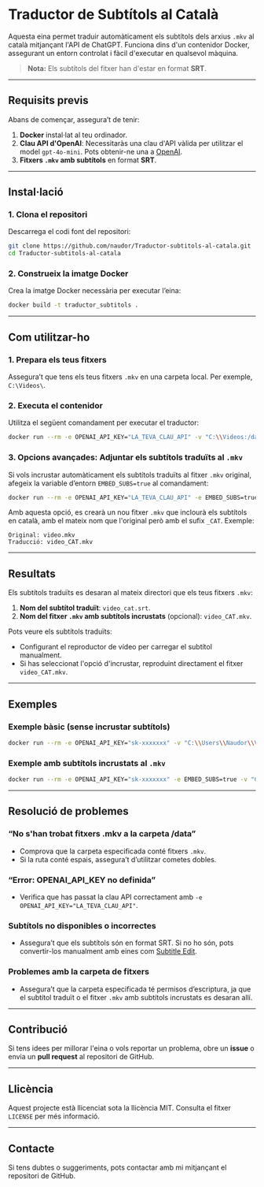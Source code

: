 # Traductor de Subtítols al Català

Aquesta eina permet traduir automàticament els subtítols dels arxius `.mkv` al català mitjançant l'API de ChatGPT. Funciona dins d'un contenidor Docker, assegurant un entorn controlat i fàcil d'executar en qualsevol màquina.

> **Nota:** Els subtítols del fitxer han d'estar en format **SRT**.

---

## **Requisits previs**

Abans de començar, assegura’t de tenir:

1. **Docker** instal·lat al teu ordinador.
2. **Clau API d'OpenAI**: Necessitaràs una clau d'API vàlida per utilitzar el model `gpt-4o-mini`. Pots obtenir-ne una a [OpenAI](https://platform.openai.com/).
3. **Fitxers `.mkv` amb subtítols** en format **SRT**.

---

## **Instal·lació**

### 1. **Clona el repositori**

Descarrega el codi font del repositori:

```bash
git clone https://github.com/naudor/Traductor-subtitols-al-catala.git
cd Traductor-subtitols-al-catala
```

### 2. **Construeix la imatge Docker**

Crea la imatge Docker necessària per executar l’eina:

```bash
docker build -t traductor_subtitols .
```

---

## **Com utilitzar-ho**

### 1. **Prepara els teus fitxers**

Assegura’t que tens els teus fitxers `.mkv` en una carpeta local. Per exemple, `C:\Videos\`.

### 2. **Executa el contenidor**

Utilitza el següent comandament per executar el traductor:

```bash
docker run --rm -e OPENAI_API_KEY="LA_TEVA_CLAU_API" -v "C:\\Videos:/data" traductor_subtitols /data
```

### 3. **Opcions avançades: Adjuntar els subtítols traduïts al `.mkv`**

Si vols incrustar automàticament els subtítols traduïts al fitxer `.mkv` original, afegeix la variable d’entorn `EMBED_SUBS=true` al comandament:

```bash
docker run --rm -e OPENAI_API_KEY="LA_TEVA_CLAU_API" -e EMBED_SUBS=true -v "C:\\Videos:/data" traductor_subtitols /data
```

Amb aquesta opció, es crearà un nou fitxer `.mkv` que inclourà els subtítols en català, amb el mateix nom que l'original però amb el sufix `_CAT`. Exemple:

```
Original: video.mkv
Traducció: video_CAT.mkv
```

---

## **Resultats**

Els subtítols traduïts es desaran al mateix directori que els teus fitxers `.mkv`:

1. **Nom del subtítol traduït**: `video_cat.srt`.
2. **Nom del fitxer `.mkv` amb subtítols incrustats** (opcional): `video_CAT.mkv`.

Pots veure els subtítols traduïts:
- Configurant el reproductor de vídeo per carregar el subtítol manualment.
- Si has seleccionat l'opció d'incrustar, reproduint directament el fitxer `video_CAT.mkv`.

---

## **Exemples**

### Exemple bàsic (sense incrustar subtítols)
```bash
docker run --rm -e OPENAI_API_KEY="sk-xxxxxxx" -v "C:\\Users\\Naudor\\Videos:/data" traductor_subtitols /data
```

### Exemple amb subtítols incrustats al `.mkv`
```bash
docker run --rm -e OPENAI_API_KEY="sk-xxxxxxx" -e EMBED_SUBS=true -v "C:\\Users\\Naudor\\Videos:/data" traductor_subtitols /data
```

---

## **Resolució de problemes**

### “No s'han trobat fitxers .mkv a la carpeta /data”
- Comprova que la carpeta especificada conté fitxers `.mkv`.
- Si la ruta conté espais, assegura’t d’utilitzar cometes dobles.

### “Error: OPENAI_API_KEY no definida”
- Verifica que has passat la clau API correctament amb `-e OPENAI_API_KEY="LA_TEVA_CLAU_API"`.

### Subtítols no disponibles o incorrectes
- Assegura’t que els subtítols són en format SRT. Si no ho són, pots convertir-los manualment amb eines com [Subtitle Edit](https://github.com/SubtitleEdit/subtitleedit).

### Problemes amb la carpeta de fitxers
- Assegura’t que la carpeta especificada té permisos d’escriptura, ja que el subtítol traduït o el fitxer `.mkv` amb subtítols incrustats es desaran allí.

---

## **Contribució**

Si tens idees per millorar l'eina o vols reportar un problema, obre un **issue** o envia un **pull request** al repositori de GitHub.

---

## **Llicència**

Aquest projecte està llicenciat sota la llicència MIT. Consulta el fitxer `LICENSE` per més informació.

---

## **Contacte**

Si tens dubtes o suggeriments, pots contactar amb mi mitjançant el repositori de GitHub.

